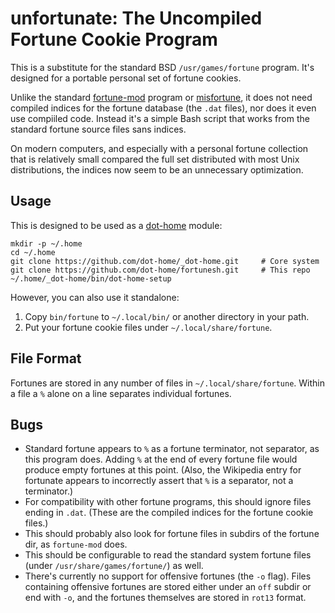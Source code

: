 unfortunate: The Uncompiled Fortune Cookie Program
==================================================

This is a substitute for the standard BSD `/usr/games/fortune`
program. It's designed for a portable personal set of fortune cookies.

Unlike the standard [fortune-mod] program or [misfortune], it does not
need compiled indices for the fortune database (the `.dat` files), nor
does it even use compiiled code. Instead it's a simple Bash script
that works from the standard fortune source files sans indices.

On modern computers, and especially with a personal fortune collection
that is relatively small compared the full set distributed with most
Unix distributions, the indices now seem to be an unnecessary
optimization.


Usage
-----

This is designed to be used as a [dot-home] module:

    mkdir -p ~/.home
    cd ~/.home
    git clone https://github.com/dot-home/_dot-home.git     # Core system
    git clone https://github.com/dot-home/fortunesh.git     # This repo
    ~/.home/_dot-home/bin/dot-home-setup

However, you can also use it standalone:

1. Copy `bin/fortune` to `~/.local/bin/` or another directory in
   your path.
2. Put your fortune cookie files under `~/.local/share/fortune`.


File Format
-----------

Fortunes are stored in any number of files in `~/.local/share/fortune`.
Within a file a `%` alone on a line separates individual fortunes.


Bugs
----

* Standard fortune appears to `%` as a fortune terminator, not
  separator, as this program does. Adding `%` at the end of every
  fortune file would produce empty fortunes at this point. (Also,
  the Wikipedia entry for fortunate appears to incorrectly assert
  that `%` is a separator, not a terminator.)
* For compatibility with other fortune programs, this should ignore
  files ending in `.dat`. (These are the compiled indices for the
  fortune cookie files.)
* This should probably also look for fortune files in subdirs of the
  fortune dir, as `fortune-mod` does.
* This should be configurable to read the standard system fortune
  files (under `/usr/share/games/fortune/`) as well.
* There's currently no support for offensive fortunes (the `-o` flag).
  Files containing offensive fortunes are stored either under an `off`
  subdir or end with `-o`, and the fortunes themselves are stored in
  `rot13` format.



[dot-home]: https://github.com/dot-home/_dot-home/
[fortune-mod]: https://github.com/shlomif/fortune-mod
[misfortune]: https://github.com/mokus0/misfortune
